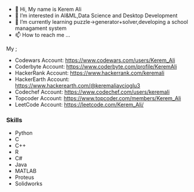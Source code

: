 - 👋 Hi, My name is Kerem Ali
- 👀 I’m interested in AI&ML,Data Science and Desktop Development
- 🌱 I’m currently learning puzzle->generator+solver,developing a school managament system
- 📫 How to reach me ...

My ;
- Codewars Account: https://www.codewars.com/users/Kerem_Ali
- Coderbyte Account: https://www.coderbyte.com/profile/KeremAli
- HackerRank Account: https://www.hackerrank.com/keremali
- HackerEarth Account: https://www.hackerearth.com/@keremaliavcioglu3
- Codechef Account: https://www.codechef.com/users/keremali
- Topcoder Account: https://www.topcoder.com/members/Kerem_Ali
- LeetCode Account: https://leetcode.com/Kerem_Ali/


<!---
Kerem-Ali/Kerem-Ali is a ✨ special ✨ repository because its `README.md` (this file) appears on your GitHub profile.
You can click the Preview link to take a look at your changes.
--->

### Skills
- Python
- C
- C++
- R
- C#
- Java
- MATLAB
- Proteus
- Solidworks
